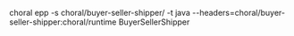 choral epp -s choral/buyer-seller-shipper/ -t java --headers=choral/buyer-seller-shipper:choral/runtime BuyerSellerShipper